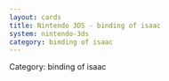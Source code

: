 ```yaml
---
layout: cards
title: Nintendo 3DS - binding of isaac
system: nintendo-3ds
category: binding of isaac
---
```

<div class="alert alert-secondary mb-4"><span class="i18n innerHTML-category">Category: </span><span class="i18n innerHTML-cat-binding of isaac">binding of isaac</span></div>
